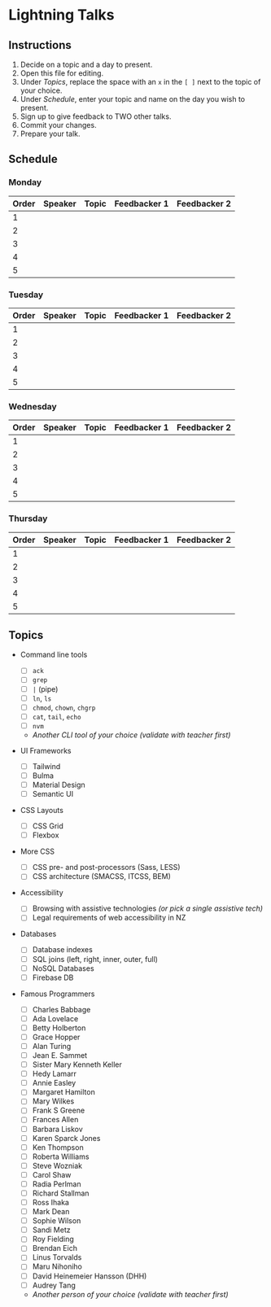 # Lightning Talks

## Instructions

1. Decide on a topic and a day to present.
1. Open this file for editing.
1. Under _Topics_, replace the space with an `x` in the `[ ]` next to the topic of your choice.
1. Under _Schedule_, enter your topic and name on the day you wish to present.
1. Sign up to give feedback to TWO other talks.
1. Commit your changes.
1. Prepare your talk.


## Schedule

### Monday

| Order | Speaker        | Topic                                       | Feedbacker 1   | Feedbacker 2   |
| ----- | -------------- | ------------------------------------------- | -------------- | -------------- |
|   1   |                |                                             |                |                |
|   2   |                |                                             |                |                |
|   3   |                |                                             |                |                |
|   4   |                |                                             |                |                |
|   5   |                |                                             |                |                |

### Tuesday

| Order | Speaker        | Topic                                       | Feedbacker 1   | Feedbacker 2   |
| ----- | -------------- | ------------------------------------------- | -------------- | -------------- |
|   1   |                |                                             |                |                |
|   2   |                |                                             |                |                |
|   3   |                |                                             |                |                |
|   4   |                |                                             |                |                |
|   5   |                |                                             |                |                |

### Wednesday

| Order | Speaker        | Topic                                       | Feedbacker 1   | Feedbacker 2   |
| ----- | -------------- | ------------------------------------------- | -------------- | -------------- |
|   1   |                |                                             |                |                |
|   2   |                |                                             |                |                |
|   3   |                |                                             |                |                |
|   4   |                |                                             |                |                |
|   5   |                |                                             |                |                |

### Thursday

| Order | Speaker        | Topic                                       | Feedbacker 1   | Feedbacker 2   |
| ----- | -------------- | ------------------------------------------- | -------------- | -------------- |
|   1   |                |                                             |                |                |
|   2   |                |                                             |                |                |
|   3   |                |                                             |                |                |
|   4   |                |                                             |                |                |
|   5   |                |                                             |                |                |


## Topics

* Command line tools
  - [ ] `ack`
  - [ ] `grep`
  - [ ] `|` (pipe)
  - [ ] `ln`, `ls`
  - [ ] `chmod`, `chown`, `chgrp`
  - [ ] `cat`, `tail`, `echo`
  - [ ] `nvm`
  - _Another CLI tool of your choice (validate with teacher first)_

* UI Frameworks
  - [ ] Tailwind
  - [ ] Bulma
  - [ ] Material Design
  - [ ] Semantic UI

* CSS Layouts
  - [ ] CSS Grid
  - [ ] Flexbox

* More CSS
  - [ ] CSS pre- and post-processors (Sass, LESS)
  - [ ] CSS architecture (SMACSS, ITCSS, BEM)

* Accessibility
  - [ ] Browsing with assistive technologies _(or pick a single assistive tech)_
  - [ ] Legal requirements of web accessibility in NZ

* Databases
  - [ ] Database indexes
  - [ ] SQL joins (left, right, inner, outer, full)
  - [ ] NoSQL Databases
  - [ ] Firebase DB

* Famous Programmers
  - [ ] Charles Babbage
  - [ ] Ada Lovelace
  - [ ] Betty Holberton
  - [ ] Grace Hopper
  - [ ] Alan Turing
  - [ ] Jean E. Sammet
  - [ ] Sister Mary Kenneth Keller
  - [ ] Hedy Lamarr
  - [ ] Annie Easley
  - [ ] Margaret Hamilton
  - [ ] Mary Wilkes
  - [ ] Frank S Greene
  - [ ] Frances Allen
  - [ ] Barbara Liskov
  - [ ] Karen Sparck Jones
  - [ ] Ken Thompson
  - [ ] Roberta Williams
  - [ ] Steve Wozniak
  - [ ] Carol Shaw
  - [ ] Radia Perlman
  - [ ] Richard Stallman
  - [ ] Ross Ihaka
  - [ ] Mark Dean
  - [ ] Sophie Wilson
  - [ ] Sandi Metz
  - [ ] Roy Fielding
  - [ ] Brendan Eich
  - [ ] Linus Torvalds
  - [ ] Maru Nihoniho
  - [ ] David Heinemeier Hansson (DHH)
  - [ ] Audrey Tang
  - _Another person of your choice (validate with teacher first)_
